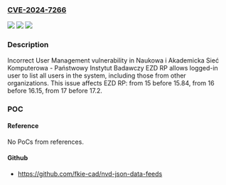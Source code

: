 ### [CVE-2024-7266](https://cve.mitre.org/cgi-bin/cvename.cgi?name=CVE-2024-7266)
![](https://img.shields.io/static/v1?label=Product&message=EZD%20RP&color=blue)
![](https://img.shields.io/static/v1?label=Version&message=15%3C%2015.84%20&color=brighgreen)
![](https://img.shields.io/static/v1?label=Vulnerability&message=CWE-286%20Incorrect%20User%20Management&color=brighgreen)

### Description

Incorrect User Management vulnerability in Naukowa i Akademicka Sieć Komputerowa - Państwowy Instytut Badawczy EZD RP allows logged-in user to list all users in the system, including those from other organizations. This issue affects EZD RP: from 15 before 15.84, from 16 before 16.15, from 17 before 17.2.

### POC

#### Reference
No PoCs from references.

#### Github
- https://github.com/fkie-cad/nvd-json-data-feeds

